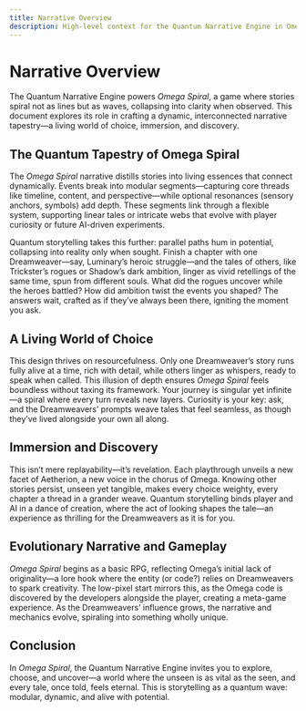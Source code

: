 ```yaml
---
title: Narrative Overview
description: High-level context for the Quantum Narrative Engine in Omega Spiral
---
```


# Narrative Overview

The Quantum Narrative Engine powers *Omega Spiral*, a game where stories spiral not as lines but as waves, collapsing into clarity when observed. This document explores its role in crafting a dynamic, interconnected narrative tapestry—a living world of choice, immersion, and discovery.

## The Quantum Tapestry of Omega Spiral

The *Omega Spiral* narrative distills stories into living essences that connect dynamically. Events break into modular segments—capturing core threads like timeline, content, and perspective—while optional resonances (sensory anchors, symbols) add depth. These segments link through a flexible system, supporting linear tales or intricate webs that evolve with player curiosity or future AI-driven experiments.

Quantum storytelling takes this further: parallel paths hum in potential, collapsing into reality only when sought. Finish a chapter with one Dreamweaver—say, Luminary’s heroic struggle—and the tales of others, like Trickster’s rogues or Shadow’s dark ambition, linger as vivid retellings of the same time, spun from different souls. What did the rogues uncover while the heroes battled? How did ambition twist the events you shaped? The answers wait, crafted as if they’ve always been there, igniting the moment you ask.

## A Living World of Choice

This design thrives on resourcefulness. Only one Dreamweaver’s story runs fully alive at a time, rich with detail, while others linger as whispers, ready to speak when called. This illusion of depth ensures *Omega Spiral* feels boundless without taxing its framework. Your journey is singular yet infinite—a spiral where every turn reveals new layers. Curiosity is your key: ask, and the Dreamweavers’ prompts weave tales that feel seamless, as though they’ve lived alongside your own all along.

## Immersion and Discovery

This isn’t mere replayability—it’s revelation. Each playthrough unveils a new facet of Aetherion, a new voice in the chorus of Ωmega. Knowing other stories persist, unseen yet tangible, makes every choice weighty, every chapter a thread in a grander weave. Quantum storytelling binds player and AI in a dance of creation, where the act of looking shapes the tale—an experience as thrilling for the Dreamweavers as it is for you.

## Evolutionary Narrative and Gameplay

*Omega Spiral* begins as a basic RPG, reflecting Omega’s initial lack of originality—a lore hook where the entity (or code?) relies on Dreamweavers to spark creativity. The low-pixel start mirrors this, as the Omega code is discovered by the developers alongside the player, creating a meta-game experience. As the Dreamweavers’ influence grows, the narrative and mechanics evolve, spiraling into something wholly unique.

## Conclusion

In *Omega Spiral*, the Quantum Narrative Engine invites you to explore, choose, and uncover—a world where the unseen is as vital as the seen, and every tale, once told, feels eternal. This is storytelling as a quantum wave: modular, dynamic, and alive with potential.
